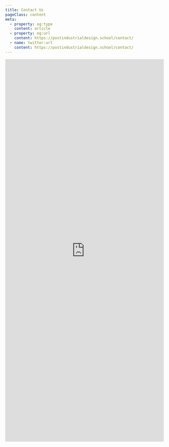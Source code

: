 ```yaml
---
title: Contact Us
pageClass: content
meta:
  - property: og:type
    content: article  
  - property: og:url
    content: https://postindustrialdesign.school/contact/
  - name: twitter:url
    content: https://postindustrialdesign.school/contact/
---
```



<iframe class="airtable-embed airtable-dynamic-height" src="https://airtable.com/embed/shr1zNeWPo2sI9gKY?backgroundColor=purple" frameborder="0" onmousewheel="" width="100%" height="1213"></iframe>
